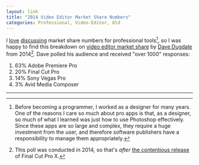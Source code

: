 ```yaml
---
layout: link
title: "2014 Video Editor Market Share Numbers"
categories: Professional, Video-Editor, Old
---
```


I [love](/2019/04/01/professional-work-on-the-ipad-in-context/) [discussing](/2019/04/02/sketch-figmas-market-share/) market share numbers for professional tools[^photoshop], so I was happy to find this breakdown on [video editor market share](http://www.learningvideo.com/nle-market-share-breakdown/) by [Dave Dugdale](https://twitter.com/dugdale) from 2014[^finalcut]. Dave polled his audience and received "over 1000" responses:

1. 63% Adobe Premiere Pro
2. 20% Final Cut Pro
3. 14% Sony Vegas Pro
4. 3% Avid Media Composer

* * *

[^photoshop]: Before becoming a programmer, I worked as a designer for many years. One of the reasons I care so much about pro apps is that, as a designer, so much of what I learned was just how to use Photoshop effectively. Since these apps are so large and complex, they require a huge investment from the user, and therefore software publishers have a responsibility to manage them appropriately.

[^finalcut]: This poll was conducted in 2014, so that's *after* [the contentious release](https://daringfireball.net/2011/06/final_cut_pro_x_backlash) of Final Cut Pro X.
